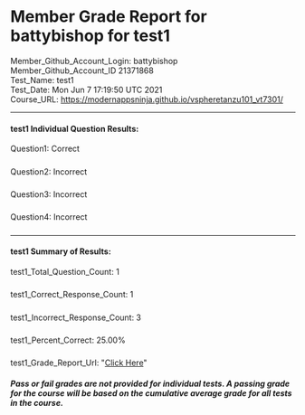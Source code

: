 # Member Grade Report for battybishop for test1  
   
Member_Github_Account_Login: battybishop  
Member_Github_Account_ID 21371868  
Test_Name: test1  
Test_Date: Mon Jun  7 17:19:50 UTC 2021  
Course_URL: https://modernappsninja.github.io/vspheretanzu101_vt7301/  
   
---  
#### test1 Individual Question Results:  
Question1: Correct  
#####  
Question2: Incorrect  
#####  
Question3: Incorrect  
#####  
Question4: Incorrect  
#####  
---  
#### test1 Summary of Results:  
test1_Total_Question_Count: 1  
#####  
test1_Correct_Response_Count: 1  
#####  
test1_Incorrect_Response_Count: 3  
#####  
test1_Percent_Correct: 25.00%  
#####  
test1_Grade_Report_Url: "[Click Here](https://github.com/modernappsninjas/battybishop/blob/main/static/userdata/courses/vspheretanzu101_vt7301/grade_report.pr705.test1.md)"
##### Pass or fail grades are not provided for individual tests. A passing grade for the course will be based on the cumulative average grade for all tests in the course.  
